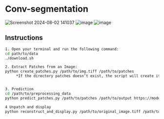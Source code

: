# Conv-segmentation
![Screenshot 2024-08-02 141037](https://github.com/user-attachments/assets/5e21ee2b-220a-40ed-933a-0faf51dd4777)
![image](https://github.com/user-attachments/assets/28eee49d-08a6-4c65-b8a1-21ac0fb173a8)
![image](https://github.com/user-attachments/assets/61215c43-9872-4edb-a946-00f0532ef39d)

## Instructions 
```bash
1. Open your terminal and run the following command: 
cd path/to/data
./download.sh

2. Extract Patches from an Image: 
python create_patches.py /path/to/img.tiff /path/to/patches
     *If the directory patches doesn’t exist, the script will create it.


3. Prediction
cd /path/to/preprocessing_data
python predict_patches.py /path/to/patches /path/to/output https://model/download

4 Unpatch and display
python reconstruct_and_display.py /path/to/original_image.tiff /path/to/predictions.npy /path/to/output/segmented.png





